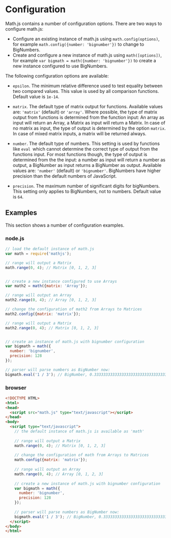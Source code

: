 # Configuration

Math.js contains a number of configuration options. There are two ways to 
configure math.js:

- Configure an existing instance of math.js using `math.config(options)`,
  for example `math.config({number: 'bignumber'})` to change to BigNumbers.
- Create and configure a new instance of math.js using `math([options])`,
  for example `var bigmath = math({number: 'bignumber'})` to create a new
  instance configured to use BigNumbers.

The following configuration options are available:

- `epsilon`. The minimum relative difference used to test equality between two
  compared values. This value is used by all comparison functions.
  Default value is `1e-14`.

- `matrix`. The default type of matrix output for functions.
  Available values are: `'matrix'` (default) or `'array'`.
  Where possible, the type of matrix output from functions is determined from
  the function input: An array as input will return an Array, a Matrix as input
  will return a Matrix. In case of no matrix as input, the type of output is
  determined by the option `matrix`. In case of mixed matrix
  inputs, a matrix will be returned always.

- `number`. The default type of numbers. This setting is used by functions
  like `eval `which cannot determine the correct type of output from the
  functions input. For most functions though, the type of output is determined
  from the the input: a number as input will return a number as output,
  a BigNumber as input returns a BigNumber as output.
  Available values are: `'number'` (default) or `'bignumber'`.
  BigNumbers have higher precision than the default numbers of JavaScript.

- `precision`. The maximum number of significant digits for bigNumbers.
  This setting only applies to BigNumbers, not to numbers.
  Default value is `64`.


## Examples

This section shows a number of configuration examples.

### node.js

```js
// load the default instance of math.js
var math = require('mathjs');

// range will output a Matrix
math.range(0, 4); // Matrix [0, 1, 2, 3]


// create a new instance configured to use Arrays
var math2 = math({matrix: 'Array'});

// range will output an Array 
math2.range(0, 4); // Array [0, 1, 2, 3]

// change the configuration of math2 from Arrays to Matrices
math2.config({matrix: 'matrix'});

// range will output a Matrix
math2.range(0, 4); // Matrix [0, 1, 2, 3]


// create an instance of math.js with bignumber configuration
var bigmath = math({
  number: 'bignumber',
  precision: 128
});

// parser will parse numbers as BigNumber now:
bigmath.eval('1 / 3'); // BigNumber, 0.33333333333333333333333333333333
```

### browser


```html
<!DOCTYPE HTML>
<html>
<head>
  <script src="math.js" type="text/javascript"></script>
</head>
<body>
  <script type="text/javascript">
    // the default instance of math.js is available as 'math'
  
    // range will output a Matrix
    math.range(0, 4); // Matrix [0, 1, 2, 3]
    
    // change the configuration of math from Arrays to Matrices
    math.config({matrix: 'matrix'});
    
    // range will output an Array 
    math.range(0, 4); // Array [0, 1, 2, 3]
    
    // create a new instance of math.js with bignumber configuration
    var bigmath = math({
      number: 'bignumber',
      precision: 128
    });
    
    // parser will parse numbers as BigNumber now:
    bigmath.eval('1 / 3'); // BigNumber, 0.33333333333333333333333333333333
  </script>
</body>
</html>

```
